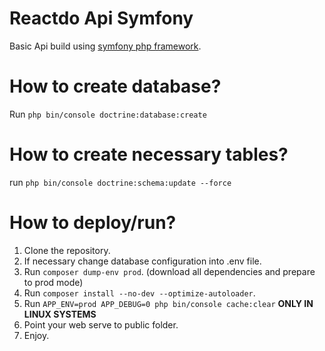 # Reactdo Api Symfony
Basic Api build using [symfony php framework](https://symfony.com/).





# How to create database?
Run `php bin/console doctrine:database:create`

# How to create necessary tables?
run `php bin/console doctrine:schema:update --force`

# How to deploy/run?
1. Clone the repository.
2. If necessary change database configuration into .env file.
3. Run `composer dump-env prod`. (download all dependencies and prepare to prod mode)
4. Run `composer install --no-dev --optimize-autoloader`.
5. Run `APP_ENV=prod APP_DEBUG=0 php bin/console cache:clear` **ONLY  IN LINUX SYSTEMS**
6. Point your web serve to public folder.
7. Enjoy.